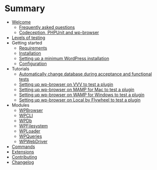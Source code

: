 # Summary	

* [Welcome](welcome.md)	
    * [Frequently asked questions](faq.md)	
    * [Codeception, PHPUnit and wp-browser](codeception-phpunit-and-wpbrowser.md)	
* [Levels of testing](levels-of-testing.md)	
* Getting started	
    * [Requirements](requirements.md)	
    * [Installation](installation.md)	
    * [Setting up a minimum WordPress installation](setting-up-minimum-wordpress-installation.md)	
    * [Configuration](configuration.md)	
* Tutorials	
    * [Automatically change database during acceptance and functional tests](tutorials/automatically-change-db-in-tests.md)	
    * [Setting up wp-browser on VVV to test a plugin](tutorials/vvv-setup.md)	
    * [Setting up wp-browser on MAMP for Mac to test a plugin](tutorials/mamp-mac-setup.md)	
    * [Setting up wp-browser on WAMP for Windows to test a plugin](tutorials/wamp-setup.md)	
    * [Setting up wp-browser on Local by Flywheel to test a plugin](tutorials/local-flywheel-setup.md)	
* Modules	
    * [WPBrowser](modules/WPBrowser.md)	
    * [WPCLI](modules/WPCLI.md)	
    * [WPDb](modules/WPDb.md)	
    * [WPFilesystem](modules/WPFilesystem.md)	
    * [WPLoader](modules/WPLoader.md)	
    * [WPQueries](modules/WPQueries.md)	
    * [WPWebDriver](modules/WPWebDriver.md)	
* [Commands](commands.md)	
* [Extensions](extensions.md)	
* [Contributing](contributing.md)	
* [Changelog](https://github.com/lucatume/wp-browser/blob/master/CHANGELOG.md)
